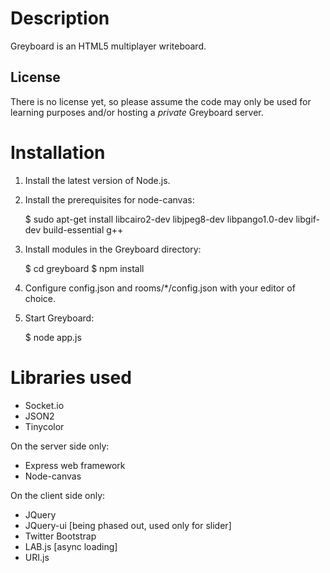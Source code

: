 Description
===========

Greyboard is an HTML5 multiplayer writeboard.

License
-------

There is no license yet, so please assume the code may only be used for learning purposes and/or hosting a _private_ Greyboard server.

Installation
============

1. Install the latest version of Node.js.
2. Install the prerequisites for node-canvas:

    $ sudo apt-get install libcairo2-dev libjpeg8-dev libpango1.0-dev libgif-dev build-essential g++

3. Install modules in the Greyboard directory:

    $ cd greyboard
    $ npm install

4. Configure config.json and rooms/*/config.json with your editor of choice.
5. Start Greyboard:

    $ node app.js

Libraries used
==============

* Socket.io
* JSON2
* Tinycolor

On the server side only:
* Express web framework
* Node-canvas

On the client side only:
* JQuery
* JQuery-ui [being phased out, used only for slider]
* Twitter Bootstrap
* LAB.js [async loading]
* URI.js
